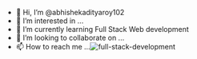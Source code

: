- 👋 Hi, I’m @abhishekadityaroy102
- 👀 I’m interested in ...
- 🌱 I’m currently learning Full Stack Web development 
- 💞️ I’m looking to collaborate on ...
- 📫 How to reach me ...![full-stack-development](https://user-images.githubusercontent.com/101967057/184525974-2936b608-ec82-4dee-85b5-7e1a87c8121f.gif)


<!---
abhishekadityaroy102/abhishekadityaroy102 is a ✨ special ✨ repository because its `README.md` (this file) appears on your GitHub profile.
You can click the Preview link to take a look at your changes.
--->
